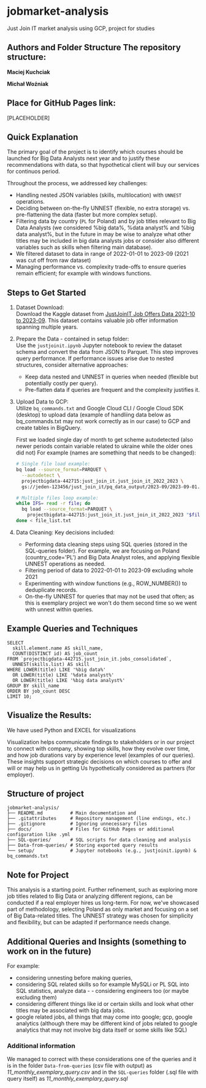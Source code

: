 # jobmarket-analysis  
Just Join IT market analysis using GCP, project for studies



## Authors and Folder Structure The repository structure:

**Maciej Kuchciak**

**Michał Woźniak**


## Place for GitHub Pages link:

[PLACEHOLDER]

## Quick Explanation
The primary goal of the project is to identify which courses should be launched for Big Data Analysts next year and to justify these recommendations with data, so that hypothetical client will buy our services for continuos period. 

Throughout the process, we addressed key challenges:  
- Handling nested JSON variables (skills, multilocation) with `UNNEST` operations.  
- Deciding between on-the-fly UNNEST (flexible, no extra storage) vs. pre-flattening the data (faster but more complex setup).  
- Filtering data by country (`PL` for Poland) and by job titles relevant to Big Data Analysts (we considered %big data%,  %data analyst% and %big data analyst%, but in the future in may be wise to analyze what other titles may be included in big data analysts jobs or consider also different variables such as skills when filtering main database).  
- We filtered dataset to data in range of 2022-01-01 to 2023-09 (2021 was cut off from raw dataset)
- Managing performance vs. complexity trade-offs to ensure queries remain efficient; for example with windows functions.



## Steps to Get Started 
1. Dataset Download:  
   Download the Kaggle dataset from [JustJoinIT Job Offers Data 2021-10 to 2023-09](https://www.kaggle.com/datasets/jszafranqb/justjoinit-job-offers-data-2021-10-2023-09?resource=download-directory). This dataset contains valuable job offer information spanning multiple years.

2. Prepare the Data - contained in setup folder:  
   Use the `justjoinit.ipynb` Jupyter notebook to review the dataset schema and convert the data from JSON to Parquet. This step improves query performance. If performance issues arise due to nested structures, consider alternative approaches:
   - Keep data nested and UNNEST in queries when needed (flexible but potentially costly per query).
   - Pre-flatten data if queries are frequent and the complexity justifies it.

3. Upload Data to GCP:  
   Utilize `bq_commands.txt` and Google Cloud CLI / Google Cloud SDK (desktop) to upload data (example of handliing data below as bq_commands.txt may not work correctly as in our case) to GCP and create tables in BigQuery. 
   
   First we loaded single day of month to get scheme autodetected (also newer periods contain variable related to ukraine while the older ones did not)
   For example (names are something that needs to be changed):
   
   ```bash
   # Single file load example:
   bq load --source_format=PARQUET \
     --autodetect \
     projectbigdata-442715:just_join_it.just_join_it_2022_2023 \
     gs://jeden-123456/just_join_it/pq_data_output/2023-09/2023-09-01.parquet

   # Multiple files loop example:
   while IFS= read -r file; do
     bq load --source_format=PARQUET \
       projectbigdata-442715:just_join_it.just_join_it_2022_2023 "$file"
   done < file_list.txt
    ``` 

4. Data Cleaning:
    Key decisions included:
    - Performing data cleaning steps using SQL queries (stored in the SQL-queries folder). For example, we are focusing on Poland (country_code='PL') and Big Data Analyst roles, and applying flexible UNNEST operations as needed.
    - Filtering period of data to 2022-01-01 to 2023-09 excluding whole 2021
    - Experimenting with window functions (e.g., ROW_NUMBER()) to deduplicate records.
    - On-the-fly UNNEST for queries that may not be used that often; as this is exemplary project we won't do them second time so we went with unnest within queries.



## Example Queries and Techniques

```
SELECT
  skill.element.name AS skill_name,
  COUNT(DISTINCT id) AS job_count
FROM `projectbigdata-442715.just_join_it.jobs_consolidated`,
  UNNEST(skills.list) AS skill
WHERE LOWER(title) LIKE '%big data%' 
  OR LOWER(title) LIKE '%data analyst%' 
  OR LOWER(title) LIKE '%big data analyst%'
GROUP BY skill_name
ORDER BY job_count DESC
LIMIT 10;
```

## Visualize the Results:
We have used Python and EXCEL for visualizations

Visualization helps communicate findings to stakeholders or in our project to connect with company, showing top skills, how they evolve over time, and how job durations vary by experience level (examples of our queries). 
These insights support strategic decisions on which courses to offer and will or may help us in getting Us hypothetically considered as partners (for employer).



## Structure of project
```
jobmarket-analysis/
├── README.md          # Main documentation and 
├── .gitattributes     # Repository management (line endings, etc.)
├── .gitignore         # Ignoring unnecessary files
├── docs/              # Files for GitHub Pages or additional configuration like .yml
├── SQL-queries/       # SQL scripts for data cleaning and analysis
├── Data-from-queries/ # Storing exported query results
└── setup/             # Jupyter notebooks (e.g., justjoinit.ipynb) & bq_commands.txt
```



## Note for Project 
This analysis is a starting point. 
Further refinement, such as exploring more job titles related to Big Data or analyzing different regions, can be conducted if a real employer hires us long-term. For now, we've showcased part of methodology, selecting Poland as only market and focusing on a set of Big Data-related titles. The UNNEST strategy was chosen for simplicity and flexibility, but can be adapted if performance needs change.



## Additional Queries and Insights (something to work on in the future)
For example:
- considering unnesting before making queries, 
- considering SQL related skills so for example MySQLi or PL SQL into SQL statistics, analyze data - - considering engineers too (or maybe excluding them)
- considering different things like id or certain skills and look what other titles may be associated with big data jobs.
- google related jobs, all things that may come into google; gcp, google analytics (although there may be different kind of jobs related to google analytics that may not involve big data itself or some skills like SQL)

### Additional information
 We managed to correct with these considerations one of the queries and it is in the folder `Data-from-queries` (csv file with output) as *11_monthly_exemplary_query.csv* and in the `SQL-queries` folder (.sql file with query itself) as *11_monthly_exemplary_query.sql*